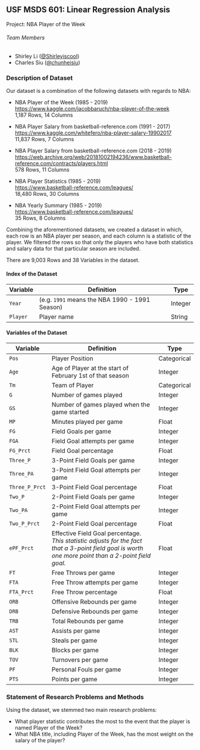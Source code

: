 ## USF MSDS 601: Linear Regression Analysis
Project: NBA Player of the Week

###### Team Members
* Shirley Li ([@Shirleyiscool](https://github.com/Shirleyiscool))
* Charles Siu ([@chunheisiu](https://github.com/chunheisiu))

### Description of Dataset
Our dataset is a combination of the following datasets with regards to NBA:

- NBA Player of the Week (1985 - 2019)<br>
https://www.kaggle.com/jacobbaruch/nba-player-of-the-week<br>
1,187 Rows, 14 Columns

- NBA Player Salary from basketball-reference.com (1991 - 2017)<br>
https://www.kaggle.com/whitefero/nba-player-salary-19902017<br>
11,837 Rows, 7 Columns

- NBA Player Salary from basketball-reference.com (2018 - 2019)<br>
https://web.archive.org/web/20181002194236/www.basketball-reference.com/contracts/players.html<br>
578 Rows, 11 Columns

- NBA Player Statistics (1985 - 2019)<br>
https://www.basketball-reference.com/leagues/<br>
18,480 Rows, 30 Columns

- NBA Yearly Summary (1985 - 2019)<br>
https://www.basketball-reference.com/leagues/<br>
35 Rows, 8 Columns

Combining the aforementioned datasets, we created a dataset in which, each row is an NBA player per season, and each column is a statistic of the player. We filtered the rows so that only the players who have both statistics and salary data for that particular season are included.

There are 9,003 Rows and 38 Variables in the dataset.

#### Index of the Dataset
| Variable | Definition | Type |
|---|---|---|
| `Year` | (e.g. `1991` means the NBA 1990 - 1991 Season) | Integer |
| `Player` | Player name | String |

#### Variables of the Dataset
| Variable | Definition | Type |
|---|---|---|
| `Pos` | Player Position | Categorical |
| `Age` | Age of Player at the start of February 1st of that season | Integer |
| `Tm` | Team of Player | Categorical |
| `G` | Number of games played | Integer |
| `GS` | Number of games played when the game started | Integer |
| `MP` | Minutes played per game | Float |
| `FG` | Field Goals per game | Integer |
| `FGA` | Field Goal attempts per game | Integer |
| `FG_Prct` | Field Goal percentage | Float |
| `Three_P` | 3-Point Field Goals per game | Integer |
| `Three_PA` | 3-Point Field Goal attempts per game | Integer |
| `Three_P_Prct` | 3-Point Field Goal percentage | Float |
| `Two_P` | 2-Point Field Goals per game | Integer |
| `Two_PA` | 2-Point Field Goal attempts per game | Integer |
| `Two_P_Prct` | 2-Point Field Goal percentage | Float |
| `ePF_Prct` | Effective Field Goal percentage.<br>_This statistic adjusts for the fact that a 3-point field goal is worth one more point than a 2-point field goal._ | Float |
| `FT` | Free Throws per game | Integer |
| `FTA` | Free Throw attempts per game | Integer |
| `FTA_Prct` | Free Throw percentage | Float |
| `ORB` | Offensive Rebounds per game | Integer |
| `DRB` | Defensive Rebounds per game | Integer |
| `TRB` | Total Rebounds per game | Integer |
| `AST` | Assists per game | Integer |
| `STL` | Steals per game | Integer |
| `BLK` | Blocks per game | Integer |
| `TOV` | Turnovers per game | Integer |
| `PF` | Personal Fouls per game | Integer |
| `PTS` | Points per game | Integer |

### Statement of Research Problems and Methods
Using the dataset, we stemmed two main research problems:
- What player statistic contributes the most to the event that the player is named Player of the Week?
- What NBA title, including Player of the Week, has the most weight on the salary of the player?
